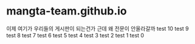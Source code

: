 # mangta-team.github.io

이제 여기가 우리들의 게시판이 되는건가
근데 왜 전문이 안올라갈까
test 10
test 9
test 8
test 7
test 6
test 5
test 4
test 3
test 2
test 1
test 0
